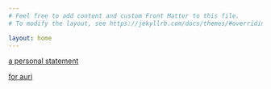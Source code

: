 ```yaml
---
# Feel free to add content and custom Front Matter to this file.
# To modify the layout, see https://jekyllrb.com/docs/themes/#overriding-theme-defaults

layout: home
---
```


[a personal statement](2020-09-03-a-personal-statement.md)


[for auri](auri/)
